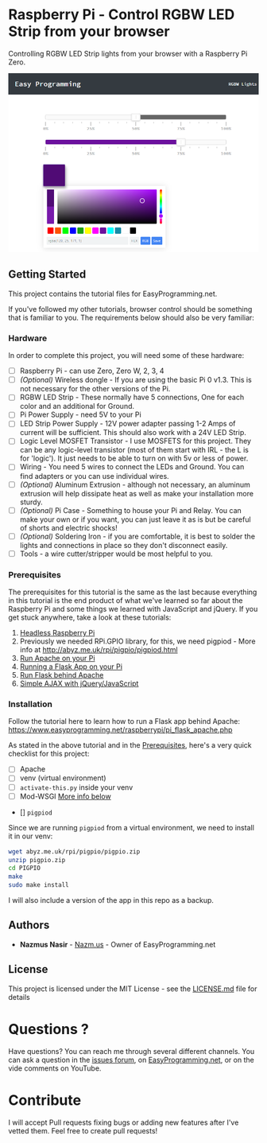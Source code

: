 # Raspberry Pi - Control RGBW LED Strip from your browser

Controlling RGBW LED Strip lights from your browser with a Raspberry Pi Zero.

<center>
<img src="./img/thumbnail.png" width="700px" alt="Kitchen Cabinet Raspberry Pi Lights">
</center>

## Getting Started

This project contains the tutorial files for EasyProgramming.net. 

If you've followed my other tutorials, browser control should be something that is familiar to you. The requirements below should also be very familiar:

### Hardware

In order to complete this project, you will need some of these hardware:

* [ ] Raspberry Pi - can use Zero, Zero W, 2, 3, 4
* [ ] *(Optional)* Wireless dongle - If you are using the basic Pi 0 v1.3. This is not necessary for the other versions of the Pi.
* [ ] RGBW LED Strip - These normally have 5 connections, One for each color and an additional for Ground. 
* [ ] Pi Power Supply - need 5V to your Pi
* [ ] LED Strip Power Supply - 12V power adapter passing 1-2 Amps of current will be sufficient. This should also work with a 24V LED Strip.
* [ ] Logic Level MOSFET Transistor - I use MOSFETS for this project. They can be any logic-level transistor (most of them start with IRL - the L is for 'logic'). 
It just needs to be able to turn on with 5v or less of power.
* [ ] Wiring - You need 5 wires to connect the LEDs and Ground. You can find adapters or you can use individual wires. 
* [ ] *(Optional)* Aluminum Extrusion - although not necessary, an aluminum extrusion will help dissipate heat as well as make your installation more sturdy.
* [ ] *(Optional)* Pi Case - Something to house your Pi and Relay. You can make your own or if you want, you can just leave it as is but be careful of shorts 
and electric shocks!
* [ ] *(Optional)* Soldering Iron - if you are comfortable, it is best to solder the lights and connections in place so they don't disconnect easily. 
* [ ] Tools - a wire cutter/stripper would be most helpful to you.  

### Prerequisites
The prerequisites for this tutorial is the same as the last because everything in this tutorial is the end product of what we've learned so far about 
the Raspberry Pi and some things we learned with JavaScript and jQuery. If you get stuck anywhere, take a look at these tutorials:

1. [Headless Raspberry Pi](https://www.easyprogramming.net/raspberrypi/headless_raspbery_pi.php)
2. Previously we needed RPi.GPIO library, for this, we need pigpiod - More info at http://abyz.me.uk/rpi/pigpio/pigpiod.html
3. [Run Apache on your Pi](https://www.easyprogramming.net/raspberrypi/pi_apache_web_server.php)
4. [Running a Flask App on your Pi](https://www.easyprogramming.net/raspberrypi/pi_flask_app_server.php)
5. [Run Flask behind Apache](https://www.easyprogramming.net/raspberrypi/pi_flask_apache.php)
6. [Simple AJAX with jQuery/JavaScript](https://www.easyprogramming.net/jQuery/get_data_ajax_method.php)

### Installation 

Follow the tutorial here to learn how to run a Flask app behind Apache: https://www.easyprogramming.net/raspberrypi/pi_flask_apache.php

As stated in the above tutorial and in the [Prerequisites](#prerequisites), here's a very quick checklist for this project:

* [ ] Apache
* [ ] venv (virtual environment)
* [ ] `activate-this.py` inside your venv
* [ ] Mod-WSGI [More info below](#apche-and-wsgi)
* [] `pigpiod`

Since we are running `pigpiod` from a virtual environment, we need to install it in our venv:

```bash
wget abyz.me.uk/rpi/pigpio/pigpio.zip
unzip pigpio.zip
cd PIGPIO
make
sudo make install
```

I will also include a version of the app in this repo as a backup. 

## Authors
* **Nazmus Nasir** - [Nazm.us](https://nazm.us) - Owner of EasyProgramming.net

## License

This project is licensed under the MIT License - see the [LICENSE.md](LICENSE.md) file for details

# Questions ?
Have questions? You can reach me through several different channels. You can ask a question in the  [issues forum](/../../issues), 
on [EasyProgramming.net](https://www.easyprogramming.net), or on the vide comments on YouTube. 


# Contribute 
I will accept Pull requests fixing bugs or adding new features after I've vetted them. Feel free to create pull requests! 